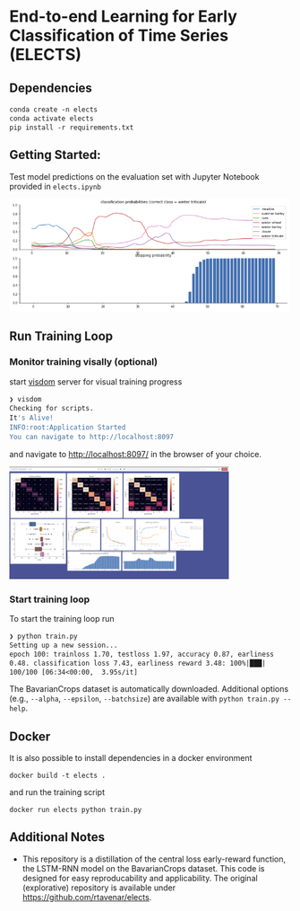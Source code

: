 # End-to-end Learning for Early Classification of Time Series (ELECTS)

## Dependencies

```
conda create -n elects
conda activate elects
pip install -r requirements.txt
```

## Getting Started:

Test model predictions on the evaluation set with Jupyter
Notebook provided in `elects.ipynb`

<img height="200px" src="./png/elects_notebook.png">

## Run Training Loop

### Monitor training visally (optional)

start [visdom](https://github.com/fossasia/visdom) server for visual training progress
```bash
❯ visdom
Checking for scripts.
It's Alive!
INFO:root:Application Started
You can navigate to http://localhost:8097
```
and navigate to [http://localhost:8097/](http://localhost:8097/) in the browser of your choice.

<img height="200px" src="./png/visdom.png">

### Start training loop

To start the training loop run
```
❯ python train.py
Setting up a new session...
epoch 100: trainloss 1.70, testloss 1.97, accuracy 0.87, earliness 0.48. classification loss 7.43, earliness reward 3.48: 100%|███| 100/100 [06:34<00:00,  3.95s/it]
```
The BavarianCrops dataset is automatically downloaded.
Additional options (e.g., `--alpha`, `--epsilon`, `--batchsize`) are available with `python train.py --help`.

## Docker

It is also possible to install dependencies in a docker environment
```
docker build -t elects .
```
and run the training script
```
docker run elects python train.py
```



## Additional Notes

* This repository is a distillation of the central loss early-reward function,
  the LSTM-RNN model on the BavarianCrops dataset. This code is designed for easy reproducability and applicability.
  The original (explorative) repository is available under https://github.com/rtavenar/elects.
